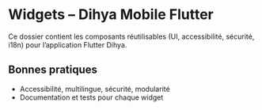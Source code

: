 # Widgets – Dihya Mobile Flutter

Ce dossier contient les composants réutilisables (UI, accessibilité, sécurité, i18n) pour l’application Flutter Dihya.

## Bonnes pratiques
- Accessibilité, multilingue, sécurité, modularité
- Documentation et tests pour chaque widget
